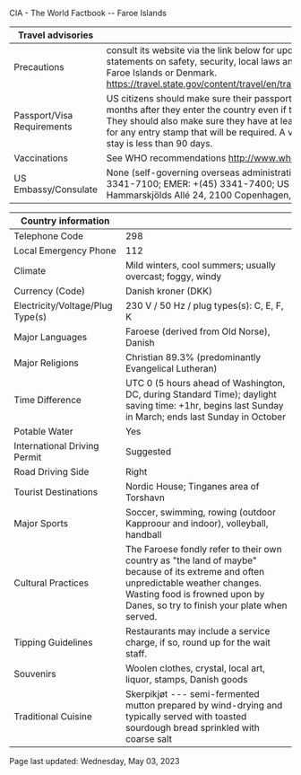 CIA - The World Factbook -- Faroe Islands

| Travel advisories | |
| --- | --- |
| Precautions | consult its website via the link below for updates to travel advisories and statements on safety, security, local laws and special circumstances in the Faroe Islands or Denmark.  <https://travel.state.gov/content/travel/en/traveladvisories/traveladvisories.html> |
| Passport/Visa Requirements | US citizens should make sure their passport will not expire for at least 6 months after they enter the country even if they do not intend to stay that long. They should also make sure they have at least 1 blank page in their passport for any entry stamp that will be required. A visa is not required as long as the stay is less than 90 days. |
| Vaccinations | See WHO recommendations  <http://www.who.int/> |
| US Embassy/Consulate | None (self-governing overseas administrative division of Denmark); +(45) 3341-7100; EMER: +(45) 3341-7400; US Embassy Copenhagen, Dag Hammarskjölds Allé 24, 2100 Copenhagen, Denmark |

| Country information |  |
| --- | --- |
| Telephone Code | 298 |
| Local Emergency Phone | 112 |
| Climate | Mild winters, cool summers; usually overcast; foggy, windy |
| Currency (Code) | Danish kroner (DKK) |
| Electricity/Voltage/Plug Type(s) | 230 V / 50 Hz / plug types(s): C, E, F, K |
| Major Languages | Faroese (derived from Old Norse), Danish |
| Major Religions | Christian 89.3% (predominantly Evangelical Lutheran) |
| Time Difference | UTC 0 (5 hours ahead of Washington, DC, during Standard Time); daylight saving time: +1hr, begins last Sunday in March; ends last Sunday in October |
| Potable Water | Yes |
| International Driving Permit | Suggested |
| Road Driving Side | Right |
| Tourist Destinations | Nordic House; Tinganes area of Torshavn |
| Major Sports | Soccer, swimming, rowing (outdoor Kapproour and indoor), volleyball, handball |
| Cultural Practices | The Faroese fondly refer to their own country as "the land of maybe" because of its extreme and often unpredictable weather changes. Wasting food is frowned upon by Danes, so try to finish your plate when served. |
| Tipping Guidelines | Restaurants may include a service charge, if so, round up for the wait staff. |
| Souvenirs | Woolen clothes, crystal, local art, liquor, stamps, Danish goods |
| Traditional Cuisine | Skerpikjøt --- semi-fermented mutton prepared by wind-drying and typically served with toasted sourdough bread sprinkled with coarse salt |

Page last updated: Wednesday, May 03, 2023
